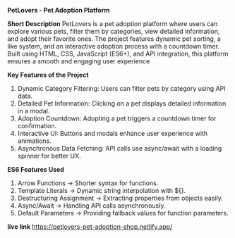 **PetLovers - Pet Adoption Platform**

**Short Description**
PetLovers is a pet adoption platform where users can explore various pets, filter them by categories, view detailed information, and adopt their favorite ones. The project features dynamic pet sorting, a like system, and an interactive adoption process with a countdown timer. Built using HTML, CSS, JavaScript (ES6+), and API integration, this platform ensures a smooth and engaging user experience

  **Key Features of the Project**
1. Dynamic Category Filtering: Users can filter pets by category using API data.
2. Detailed Pet Information: Clicking on a pet displays detailed information in a modal.
3. Adoption Countdown: Adopting a pet triggers a countdown timer for confirmation.
4. Interactive UI: Buttons and modals enhance user experience with animations.
5. Asynchronous Data Fetching: API calls use async/await with a loading spinner for better UX.

  **ES6 Features Used**
1. Arrow Functions → Shorter syntax for functions.
2. Template Literals → Dynamic string interpolation with ${}.
3. Destructuring Assignment → Extracting properties from objects easily.
4. Async/Await → Handling API calls asynchronously.
5. Default Parameters → Providing fallback values for function parameters.

 **live link**
 https://petlovers-pet-adoption-shop.netlify.app/
